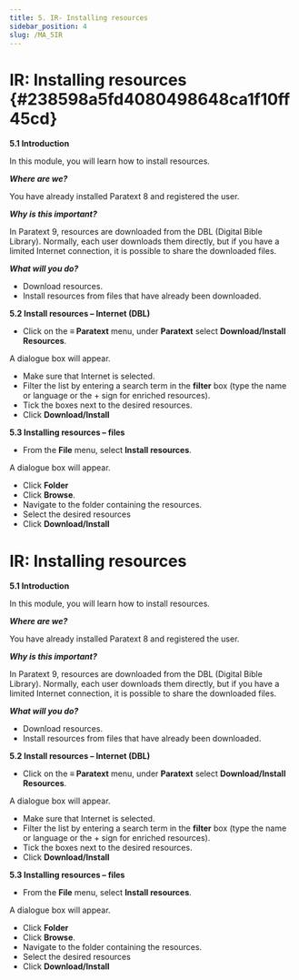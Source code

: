 ```yaml
---
title: 5. IR- Installing resources
sidebar_position: 4
slug: /MA_5IR
---
```




# **IR: Installing resources** {#238598a5fd4080498648ca1f10ff45cd}


**5.1 Introduction**


In this module, you will learn how to install resources.


_**Where are we?**_


You have already installed Paratext 8 and registered the user.


_**Why is this important?**_


In Paratext 9, resources are downloaded from the DBL (Digital Bible Library). Normally, each user downloads them directly, but if you have a limited Internet connection, it is possible to share the downloaded files.


_**What will you do?**_

- Download resources.
- Install resources from files that have already been downloaded.

**5.2 Install resources – Internet (DBL)**

- Click on the **≡ Paratext** menu, under **Paratext** select **Download/Install Resources**.

A dialogue box will appear.

- Make sure that Internet is selected.
- Filter the list by entering a search term in the **filter** box (type the name or language or the + sign for enriched resources).
- Tick the boxes next to the desired resources.
- Click **Download/Install**

**5.3 Installing resources – files**

- From the **File** menu, select **Install resources**.

A dialogue box will appear.

- Click **Folder**
- Click **Browse**.
- Navigate to the folder containing the resources.
- Select the desired resources
- Click **Download/Install**

# **IR: Installing resources**


**5.1 Introduction**


In this module, you will learn how to install resources.


_**Where are we?**_


You have already installed Paratext 8 and registered the user.


_**Why is this important?**_


In Paratext 9, resources are downloaded from the DBL (Digital Bible Library). Normally, each user downloads them directly, but if you have a limited Internet connection, it is possible to share the downloaded files.


_**What will you do?**_

- Download resources.
- Install resources from files that have already been downloaded.

**5.2 Install resources – Internet (DBL)**

- Click on the **≡ Paratext** menu, under **Paratext** select **Download/Install Resources**.

A dialogue box will appear.

- Make sure that Internet is selected.
- Filter the list by entering a search term in the **filter** box (type the name or language or the + sign for enriched resources).
- Tick the boxes next to the desired resources.
- Click **Download/Install**

**5.3 Installing resources – files**

- From the **File** menu, select **Install resources**.

A dialogue box will appear.

- Click **Folder**
- Click **Browse**.
- Navigate to the folder containing the resources.
- Select the desired resources
- Click **Download/Install**
